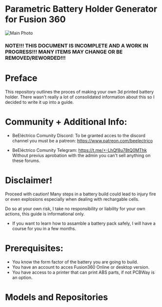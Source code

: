 # Parametric Battery Holder Generator for Fusion 360

![Main Photo](https://github.com/user-attachments/assets/1ff1c2cd-3283-4047-a981-936d2a9f9a2a)


### NOTE!!! THIS DOCUMENT IS INCOMPLETE AND A WORK IN PROGRESS!!! MANY ITEMS MAY CHANGE OR BE REMOVED/REWORDED!!!

# Preface

This repository outlines the proces of making your own 3d printed battery holder. There wasn't really a lot of consolidated information about this so I decided to write it up into a guide.

# Community + Additional Info:

* BeEléctrico Comunity Discord: 
To be granted acces to the discord channel you must be a patreon: https://www.patreon.com/beelectrico

* BeEléctrico Comunity Telegram: https://t.me/+-LhQf8u78tQ0MThk
Without previus aprobation with the admin you can't sell anything on these forums.

# Disclaimer!

Proceed with caution! Many steps in a battery build could lead to injury fire or even explosions especially when dealing with rechargable cells.

Do so at your own risk, I take no responsibility or liability for your own actions, this guide is informational only.

* If you want to learn how to assamble a battery pack safely, I will have a course for you in a few months.

# Prerequisites:

* You know the form factor of the battery you are going to build.
* You have an account to acces Fusion360 Online or desktop version.
* You have access to a printer that can print ABS parts, if not PCBWay is an option.

# Models and Repositories
